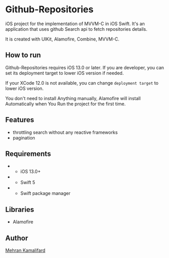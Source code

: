 # Github-Repositories
iOS project for the implementation of MVVM-C in iOS Swift. It's an application that uses github Search api to fetch repositories details.

It is created with UIKit, Alamofire, Combine, MVVM-C.

## How to run

Github-Repositories requires iOS 13.0 or later. If you are developer, you can set its deployment target to lower iOS version if needed.

If your XCode 12.0 is not available, you can change `deployment target` to lower iOS version.

You don't need to install Anything manually, Alamofire will install  Automatically when You Run the project for the first time. 

## Features

- throttling search without any reactive frameworks
- pagination

## Requirements 

- - iOS 13.0+
- - Swift 5
- - Swift package manager

## Libraries

- Alamofire

## Author

[Mehran Kamalifard](https://github.com/MasayaHayashi724)
